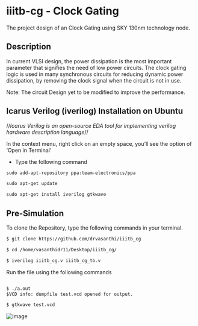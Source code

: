 # iiitb-cg - Clock Gating
  The project design of an Clock Gating using SKY 130nm technology node. 
  
## Description
  In current VLSI design, the power dissipation is the most important parameter that signifies the need of low power circuits. The clock gating logic is used in many synchronous circuits for reducing dynamic power dissipation, by removing the clock signal when the circuit is not in use. 

Note: The circuit Design yet to be modified to improve the performance.

## Icarus Verilog (iverilog) Installation on Ubuntu
  //_Icarus Verilog is an open-source EDA tool for implementing verilog hardware description language_//
  
 In the context menu, right click on an empty space, you’ll see the option of ‘Open in Terminal’
 
  * Type the following command
 ```html
sudo add-apt-repository ppa:team-electronics/ppa

sudo apt-get update

sudo apt-get install iverilog gtkwave
 ```
## Pre-Simulation
To clone the Repository, type the following commands in your terminal.
```html
$ git clone https://github.com/drvasanthi/iiitb_cg

$ cd /home/vasanthidr11/Desktop/iiitb_cg/

$ iverilog iiitb_cg.v iiitb_cg_tb.v
```
Run the file using the following commands
```html

$ ./a.out
$VCD info: dumpfile test.vcd opened for output.

$ gtkwave test.vcd
```
![image](https://user-images.githubusercontent.com/67214592/181414148-5b581b51-5165-4e3f-99f7-00138c69e804.png)


